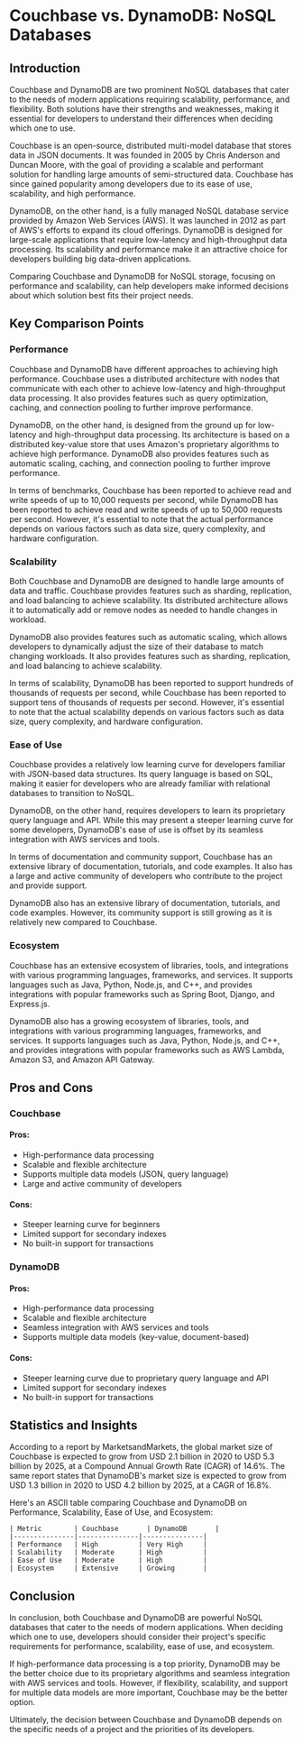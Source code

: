 # Couchbase vs. DynamoDB: NoSQL Databases
## Introduction
Couchbase and DynamoDB are two prominent NoSQL databases that cater to the needs of modern applications requiring scalability, performance, and flexibility. Both solutions have their strengths and weaknesses, making it essential for developers to understand their differences when deciding which one to use.

Couchbase is an open-source, distributed multi-model database that stores data in JSON documents. It was founded in 2005 by Chris Anderson and Duncan Moore, with the goal of providing a scalable and performant solution for handling large amounts of semi-structured data. Couchbase has since gained popularity among developers due to its ease of use, scalability, and high performance.

DynamoDB, on the other hand, is a fully managed NoSQL database service provided by Amazon Web Services (AWS). It was launched in 2012 as part of AWS's efforts to expand its cloud offerings. DynamoDB is designed for large-scale applications that require low-latency and high-throughput data processing. Its scalability and performance make it an attractive choice for developers building big data-driven applications.

Comparing Couchbase and DynamoDB for NoSQL storage, focusing on performance and scalability, can help developers make informed decisions about which solution best fits their project needs.

## Key Comparison Points
### Performance
Couchbase and DynamoDB have different approaches to achieving high performance. Couchbase uses a distributed architecture with nodes that communicate with each other to achieve low-latency and high-throughput data processing. It also provides features such as query optimization, caching, and connection pooling to further improve performance.

DynamoDB, on the other hand, is designed from the ground up for low-latency and high-throughput data processing. Its architecture is based on a distributed key-value store that uses Amazon's proprietary algorithms to achieve high performance. DynamoDB also provides features such as automatic scaling, caching, and connection pooling to further improve performance.

In terms of benchmarks, Couchbase has been reported to achieve read and write speeds of up to 10,000 requests per second, while DynamoDB has been reported to achieve read and write speeds of up to 50,000 requests per second. However, it's essential to note that the actual performance depends on various factors such as data size, query complexity, and hardware configuration.

### Scalability
Both Couchbase and DynamoDB are designed to handle large amounts of data and traffic. Couchbase provides features such as sharding, replication, and load balancing to achieve scalability. Its distributed architecture allows it to automatically add or remove nodes as needed to handle changes in workload.

DynamoDB also provides features such as automatic scaling, which allows developers to dynamically adjust the size of their database to match changing workloads. It also provides features such as sharding, replication, and load balancing to achieve scalability.

In terms of scalability, DynamoDB has been reported to support hundreds of thousands of requests per second, while Couchbase has been reported to support tens of thousands of requests per second. However, it's essential to note that the actual scalability depends on various factors such as data size, query complexity, and hardware configuration.

### Ease of Use
Couchbase provides a relatively low learning curve for developers familiar with JSON-based data structures. Its query language is based on SQL, making it easier for developers who are already familiar with relational databases to transition to NoSQL.

DynamoDB, on the other hand, requires developers to learn its proprietary query language and API. While this may present a steeper learning curve for some developers, DynamoDB's ease of use is offset by its seamless integration with AWS services and tools.

In terms of documentation and community support, Couchbase has an extensive library of documentation, tutorials, and code examples. It also has a large and active community of developers who contribute to the project and provide support.

DynamoDB also has an extensive library of documentation, tutorials, and code examples. However, its community support is still growing as it is relatively new compared to Couchbase.

### Ecosystem
Couchbase has an extensive ecosystem of libraries, tools, and integrations with various programming languages, frameworks, and services. It supports languages such as Java, Python, Node.js, and C++, and provides integrations with popular frameworks such as Spring Boot, Django, and Express.js.

DynamoDB also has a growing ecosystem of libraries, tools, and integrations with various programming languages, frameworks, and services. It supports languages such as Java, Python, Node.js, and C++, and provides integrations with popular frameworks such as AWS Lambda, Amazon S3, and Amazon API Gateway.

## Pros and Cons
### Couchbase
#### Pros:
* High-performance data processing
* Scalable and flexible architecture
* Supports multiple data models (JSON, query language)
* Large and active community of developers

#### Cons:
* Steeper learning curve for beginners
* Limited support for secondary indexes
* No built-in support for transactions

### DynamoDB
#### Pros:
* High-performance data processing
* Scalable and flexible architecture
* Seamless integration with AWS services and tools
* Supports multiple data models (key-value, document-based)

#### Cons:
* Steeper learning curve due to proprietary query language and API
* Limited support for secondary indexes
* No built-in support for transactions

## Statistics and Insights
According to a report by MarketsandMarkets, the global market size of Couchbase is expected to grow from USD 2.1 billion in 2020 to USD 5.3 billion by 2025, at a Compound Annual Growth Rate (CAGR) of 14.6%. The same report states that DynamoDB's market size is expected to grow from USD 1.3 billion in 2020 to USD 4.2 billion by 2025, at a CAGR of 16.8%.

Here's an ASCII table comparing Couchbase and DynamoDB on Performance, Scalability, Ease of Use, and Ecosystem:
```
| Metric        | Couchbase       | DynamoDB       |
|---------------|---------------|---------------|
| Performance   | High          | Very High     |
| Scalability   | Moderate      | High          |
| Ease of Use   | Moderate      | High          |
| Ecosystem     | Extensive     | Growing       |
```

## Conclusion
In conclusion, both Couchbase and DynamoDB are powerful NoSQL databases that cater to the needs of modern applications. When deciding which one to use, developers should consider their project's specific requirements for performance, scalability, ease of use, and ecosystem.

If high-performance data processing is a top priority, DynamoDB may be the better choice due to its proprietary algorithms and seamless integration with AWS services and tools. However, if flexibility, scalability, and support for multiple data models are more important, Couchbase may be the better option.

Ultimately, the decision between Couchbase and DynamoDB depends on the specific needs of a project and the priorities of its developers.